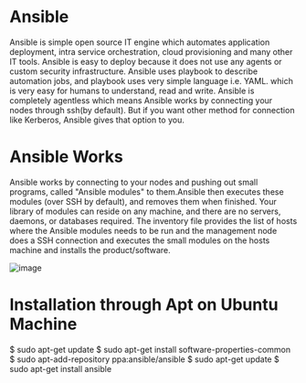 # Ansible
Ansible is simple open source IT engine which automates application deployment, intra service orchestration, cloud provisioning and many other IT tools.
Ansible is easy to deploy because it does not use any agents or custom security infrastructure.
Ansible uses playbook to describe automation jobs, and playbook uses very simple language i.e. YAML. which is very easy for humans to understand, read and write. Ansible is completely agentless which means Ansible works by connecting your nodes through ssh(by default). But if you want other method for connection like Kerberos, Ansible gives that option to you.

# Ansible Works
Ansible works by connecting to your nodes and pushing out small programs, called "Ansible modules" to them.Ansible then executes these modules (over SSH by default), and removes them when finished. Your library of modules can reside on any machine, and there are no servers, daemons, or databases required. The inventory file provides the list of hosts where the Ansible modules needs to be run and the management node does a SSH connection and executes the small modules on the hosts machine and installs the product/software.

![image](https://github.com/user-attachments/assets/b2e633d0-4492-4a6b-8192-3cf3fda5381e)

# Installation through Apt on Ubuntu Machine
$ sudo apt-get update 
$ sudo apt-get install software-properties-common 
$ sudo apt-add-repository ppa:ansible/ansible 
$ sudo apt-get update 
$ sudo apt-get install ansible

